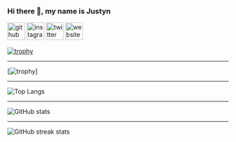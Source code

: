 ### Hi there 👋, my name is Justyn


[<img src='https://cdn.jsdelivr.net/npm/simple-icons@3.0.1/icons/github.svg' alt='github' height='40'>](https://github.com/becausejustyn)  [<img src='https://cdn.jsdelivr.net/npm/simple-icons@3.0.1/icons/instagram.svg' alt='instagram' height='40'>](https://www.instagram.com/becausejustyn1/)  [<img src='https://cdn.jsdelivr.net/npm/simple-icons@3.0.1/icons/twitter.svg' alt='twitter' height='40'>](https://twitter.com/becausejustyn)  [<img src='https://cdn.jsdelivr.net/npm/simple-icons@3.0.1/icons/icloud.svg' alt='website' height='40'>](https://becausejustyn.netlify.app/)  

[![trophy](https://github-profile-trophy.vercel.app/?username=becausejustyn&theme=darcula)](https://github.com/ryo-ma/github-profile-trophy)
***
[![trophy](https://github-profile-trophy.vercel.app/?username=becausejustyn&theme=dracula)]
***
![Top Langs](https://github-readme-stats.vercel.app/api/top-langs/?username=becausejustyn&theme=darcula)
***
![GitHub stats](https://github-readme-stats.vercel.app/api?username=becausejustyn&show_icons=true&theme=darcula)  
***
![GitHub streak stats](https://github-readme-streak-stats.herokuapp.com/?user=becausejustyn&theme=darcula)  

